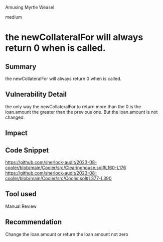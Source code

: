 Amusing Myrtle Weasel

medium

# the newCollateralFor will always return 0 when is called.
## Summary
the newCollateralFor will always return 0 when is called.
## Vulnerability Detail
the only way the newCollateralFor to return more than the 0 is the loan.amount the greater than the previous one. But the loan.amount is not changed.
## Impact

## Code Snippet
https://github.com/sherlock-audit/2023-08-cooler/blob/main/Cooler/src/Clearinghouse.sol#L160-L176
https://github.com/sherlock-audit/2023-08-cooler/blob/main/Cooler/src/Cooler.sol#L377-L390
## Tool used

Manual Review

## Recommendation
Change the loan.amount or return the loan amount not zero
